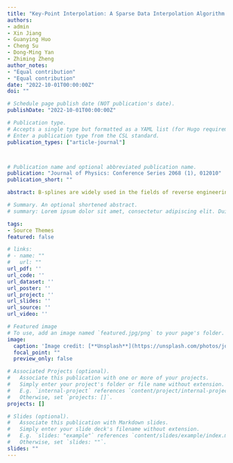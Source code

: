 ```yaml
---
title: "Key-Point Interpolation: A Sparse Data Interpolation Algorithm based on B-splines"
authors:
- admin
- Xin Jiang
- Guanying Huo
- Cheng Su
- Dong-Ming Yan
- Zhiming Zheng
author_notes:
- "Equal contribution"
- "Equal contribution"
date: "2022-10-01T00:00:00Z"
doi: ""

# Schedule page publish date (NOT publication's date).
publishDate: "2022-10-01T00:00:00Z"

# Publication type.
# Accepts a single type but formatted as a YAML list (for Hugo requirements).
# Enter a publication type from the CSL standard.
publication_types: ["article-journal"]



# Publication name and optional abbreviated publication name.
publication: "Journal of Physics: Conference Series 2068 (1), 012010"
publication_short: ""

abstract: B-splines are widely used in the fields of reverse engineering and computer-aided design, due to their superior properties. Traditional B-spline surface interpolation algorithms usually assume regularity of the data distribution. In this paper, we introduce a novel B-spline surface interpolation algorithm - KPI, which can interpolate sparsely and non-uniformly distributed data points. As a two-stage algorithm, our method generates the dataset out of the sparse data using Kriging, and uses the proposed KPI (Key-Point Interpolation) method to generate the control points. Our algorithm can be extended to higher dimensional data interpolation, such as reconstructing dynamic surfaces. We apply the method to interpolating the temperature of Shanxi Province. The generated dynamic surface accurately interpolates the temperature data provided by the weather stations, and the preserved dynamic characteristics can be useful …

# Summary. An optional shortened abstract.
# summary: Lorem ipsum dolor sit amet, consectetur adipiscing elit. Duis posuere tellus ac convallis placerat. Proin tincidunt magna sed ex sollicitudin condimentum.

tags:
- Source Themes
featured: false

# links:
# - name: ""
#   url: ""
url_pdf: ''
url_code: ''
url_dataset: ''
url_poster: ''
url_project: ''
url_slides: ''
url_source: ''
url_video: ''

# Featured image
# To use, add an image named `featured.jpg/png` to your page's folder. 
image:
  caption: 'Image credit: [**Unsplash**](https://unsplash.com/photos/jdD8gXaTZsc)'
  focal_point: ""
  preview_only: false

# Associated Projects (optional).
#   Associate this publication with one or more of your projects.
#   Simply enter your project's folder or file name without extension.
#   E.g. `internal-project` references `content/project/internal-project/index.md`.
#   Otherwise, set `projects: []`.
projects: []

# Slides (optional).
#   Associate this publication with Markdown slides.
#   Simply enter your slide deck's filename without extension.
#   E.g. `slides: "example"` references `content/slides/example/index.md`.
#   Otherwise, set `slides: ""`.
slides: ""
---
```


<!-- {{% callout note %}}
Click the *Cite* button above to demo the feature to enable visitors to import publication metadata into their reference management software.
{{% /callout %}}

{{% callout note %}}
Create your slides in Markdown - click the *Slides* button to check out the example.
{{% /callout %}}

Add the publication's **full text** or **supplementary notes** here. You can use rich formatting such as including [code, math, and images](https://docs.hugoblox.com/content/writing-markdown-latex/). -->
